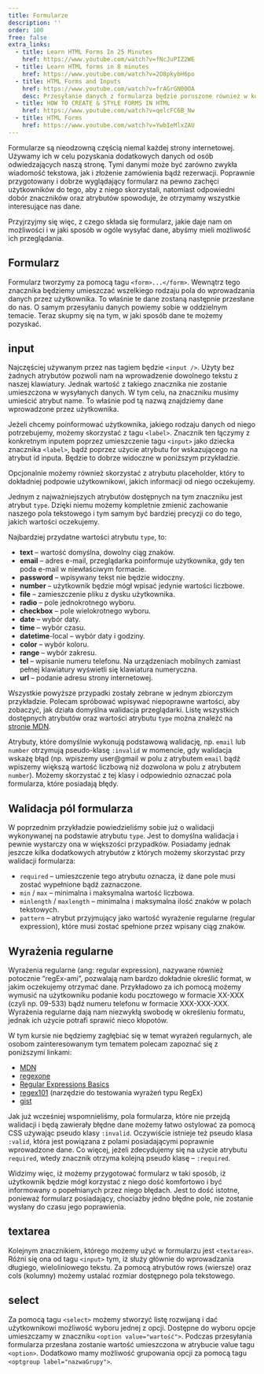 ```yaml
---
title: Formularze
description: ''
order: 100
free: false
extra_links:
  - title: Learn HTML Forms In 25 Minutes
    href: https://www.youtube.com/watch?v=fNcJuPIZ2WE
  - title: Learn HTML forms in 8 minutes
    href: https://www.youtube.com/watch?v=2O8pkybH6po
  - title: HTML Forms and Inputs
    href: https://www.youtube.com/watch?v=frAGrGN00OA
    desc: Przesyłanie danych z formularza będzie poruszone również w kolejnej lekcji.
  - title: HOW TO CREATE & STYLE FORMS IN HTML
    href: https://www.youtube.com/watch?v=qelcFC6B_Nw
  - title: HTML Forms
    href: https://www.youtube.com/watch?v=YwbIeMlxZAU
---
```


<script>
	import Codepen from "$lib/components/ui/Codepen.svelte";
</script>

Formularze są nieodzowną częścią niemal każdej strony internetowej. Używamy ich w celu pozyskania dodatkowych danych od osób odwiedzających naszą stronę. Tymi danymi może być zarówno zwykła wiadomość tekstowa, jak i złożenie zamówienia bądź rezerwacji. Poprawnie przygotowany i dobrze wyglądający formularz na pewno zachęci użytkowników do tego, aby z niego skorzystali, natomiast odpowiedni dobór znaczników oraz atrybutów spowoduje, że otrzymamy wszystkie interesujące nas dane.

Przyjrzyjmy się więc, z czego składa się formularz, jakie daje nam on możliwości i w jaki sposób w ogóle wysyłać dane, abyśmy mieli możliwość ich przeglądania.

## Formularz

Formularz tworzymy za pomocą tagu `<form>...</form>`. Wewnątrz tego znacznika będziemy umieszczać wszelkiego rodzaju pola do wprowadzania danych przez użytkownika. To właśnie te dane zostaną następnie przesłane do nas. O samym przesyłaniu danych powiemy sobie w oddzielnym temacie. Teraz skupmy się na tym, w jaki sposób dane te możemy pozyskać.

## input

Najczęściej używanym przez nas tagiem będzie `<input />`. Użyty bez żadnych atrybutów pozwoli nam na wprowadzenie dowolnego tekstu z naszej klawiatury. Jednak wartość z takiego znacznika nie zostanie umieszczona w wysyłanych danych. W tym celu, na znaczniku musimy umieścić atrybut name. To właśnie pod tą nazwą znajdziemy dane wprowadzone przez użytkownika.

Jeżeli chcemy poinformować użytkownika, jakiego rodzaju danych od niego potrzebujemy, możemy skorzystać z tagu `<label>`. Znacznik ten łączymy z konkretnym inputem poprzez umieszczenie tagu `<input>` jako dziecka znacznika `<label>`, bądź poprzez użycie atrybutu for wskazującego na atrybut id inputa. Będzie to dobrze widoczne w poniższym przykładzie.

Opcjonalnie możemy również skorzystać z atrybutu placeholder, który to dokładniej podpowie użytkownikowi, jakich informacji od niego oczekujemy.

<Codepen id="qBLLBqM" />

Jednym z najważniejszych atrybutów dostępnych na tym znaczniku jest atrybut `type`. Dzięki niemu możemy kompletnie zmienić zachowanie naszego pola tekstowego i tym samym być bardziej precyzji co do tego, jakich wartości oczekujemy.

Najbardziej przydatne wartości atrybutu `type`, to:

- **text** – wartość domyślna, dowolny ciąg znaków.
- **email** – adres e-mail, przeglądarka poinformuje użytkownika, gdy ten poda e-mail w niewłaściwym formacie.
- **password** – wpisywany tekst nie będzie widoczny.
- **number** – użytkownik będzie mógł wpisać jedynie wartości liczbowe.
- **file** – zamieszczenie pliku z dysku użytkownika.
- **radio** – pole jednokrotnego wyboru.
- **checkbox** – pole wielokrotnego wyboru.
- **date** – wybór daty.
- **time** – wybór czasu.
- **datetime**-local – wybór daty i godziny.
- **color** – wybór koloru.
- **range** – wybór zakresu.
- **tel** – wpisanie numeru telefonu. Na urządzeniach mobilnych zamiast pełnej klawiatury wyświetli się klawiatura numeryczna.
- **url** – podanie adresu strony internetowej.

Wszystkie powyższe przypadki zostały zebrane w jednym zbiorczym przykładzie. Polecam spróbować wpisywać niepoprawne wartości, aby zobaczyć, jak działa domyślna walidacja przeglądarki. Listę wszystkich dostępnych atrybutów oraz wartości atrybutu `type` można znaleźć na [stronie MDN](https://developer.mozilla.org/en-US/docs/Web/HTML/Element/Input).

Atrybuty, które domyślnie wykonują podstawową walidację, np. `email` lub `number` otrzymują pseudo-klasę `:invalid` w momencie, gdy walidacja wskażę błąd (np. wpiszemy user@gmail w polu z atrybutem `email` bądź wpiszemy większą wartość liczbową niż dozwolona w polu z atrybutem `number`). Możemy skorzystać z tej klasy i odpowiednio oznaczać pola formularza, które posiadają błędy.

<Codepen id="RwEEwKm" />

## Walidacja pól formularza

W poprzednim przykładzie powiedzieliśmy sobie już o walidacji wykonywanej na podstawie atrybutu `type`. Jest to domyślna walidacja i pewnie wystarczy ona w większości przypadków. Posiadamy jednak jeszcze kilka dodatkowych atrybutów z których możemy skorzystać przy walidacji formularza:

- `required` – umieszczenie tego atrybutu oznacza, iż dane pole musi zostać wypełnione bądź zaznaczone.
- `min` / `max` – minimalna i maksymalna wartość liczbowa.
- `minlength` / `maxlength` – minimalna i maksymalna ilość znaków w polach tekstowych.
- `pattern` – atrybut przyjmujący jako wartość wyrażenie regularne (regular expression), które musi zostać spełnione przez wpisany ciąg znaków.

## Wyrażenia regularne

Wyrażenia regularne (ang: regular expression), nazywane również potocznie “regEx-ami”, pozwalają nam bardzo dokładnie określić format, w jakim oczekujemy otrzymać dane. Przykładowo za ich pomocą możemy wymusić na użytkowniku podanie kodu pocztowego w formacie XX-XXX (czyli np. 09-533) bądź numeru telefonu w formacie XXX-XXX-XXX. Wyrażenia regularne dają nam niezwykłą swobodę w określeniu formatu, jednak ich użycie potrafi sprawić nieco kłopotów.

W tym kursie nie będziemy zagłębiać się w temat wyrażeń regularnych, ale osobom zainteresowanym tym tematem polecam zapoznać się z poniższymi linkami:

- [MDN](https://developer.mozilla.org/en-US/docs/Web/JavaScript/Reference/Global_Objects/RegExp?retiredLocale=pl)
- [regexone](https://regexone.com/)
- [Regular Expressions Basics](https://ryanstutorials.net/regular-expressions-tutorial/regular-expressions-basics.php)
- [regex101](https://regex101.com/) (narzędzie do testowania wyrażeń typu RegEx)
- [gist](https://gist.github.com/jacksonfdam/3000275)

Jak już wcześniej wspomnieliśmy, pola formularza, które nie przejdą walidacji i będą zawierały błędne dane możemy łatwo ostylować za pomocą CSS używając pseudo klasy `:invalid`. Oczywiście istnieje też pseudo klasa `:valid`, która jest powiązana z polami posiadającymi poprawnie wprowadzone dane. Co więcej, jeżeli zdecydujemy się na użycie atrybutu `required`, wtedy znacznik otrzyma kolejną pseudo klasę – `:required`.

Widzimy więc, iż możemy przygotować formularz w taki sposób, iż użytkownik będzie mógł korzystać z niego dość komfortowo i być informowany o popełnianych przez niego błędach. Jest to dość istotne, ponieważ formularz posiadający, chociażby jedno błędne pole, nie zostanie wysłany do czasu jego poprawienia.

<Codepen id="OJrrJmP" />

## textarea

Kolejnym znacznikiem, którego możemy użyć w formularzu jest `<textarea>`. Różni się ona od tagu `<input>` tym, iż służy głównie do wprowadzania długiego, wieloliniowego tekstu. Za pomocą atrybutów rows (wiersze) oraz cols (kolumny) możemy ustalać rozmiar dostępnego pola tekstowego.

<Codepen id="rNooNmp" />

## select

Za pomocą tagu `<select>` możemy stworzyć listę rozwijaną i dać użytkownikowi możliwość wyboru jednej z opcji. Dostępne do wyboru opcje umieszczamy w znaczniku `<option value="wartość">`. Podczas przesyłania formularza przesłana zostanie wartość umieszczona w atrybucie value tagu `<option>`. Dodatkowo mamy możliwość grupowania opcji za pomocą tagu `<optgroup label="nazwaGrupy">`.

<Codepen id="YzddzVM" />

